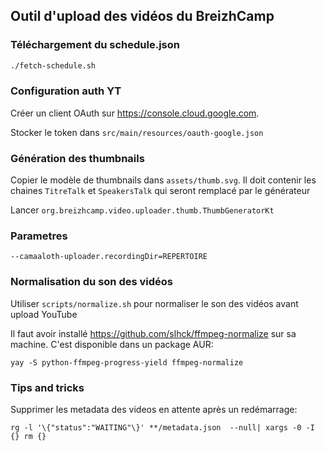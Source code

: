 ## Outil d'upload des vidéos du BreizhCamp

### Téléchargement du schedule.json

```bash
./fetch-schedule.sh
```

### Configuration auth YT

Créer un client OAuth sur https://console.cloud.google.com. 

Stocker le token dans `src/main/resources/oauth-google.json`

### Génération des thumbnails

Copier le modèle de thumbnails dans `assets/thumb.svg`.
Il doit contenir les chaines `TitreTalk` et `SpeakersTalk` qui seront remplacé par le générateur

Lancer `org.breizhcamp.video.uploader.thumb.ThumbGeneratorKt`

### Parametres

```
--camaaloth-uploader.recordingDir=REPERTOIRE 
```

### Normalisation du son des vidéos

Utiliser `scripts/normalize.sh` pour normaliser le son des vidéos avant upload YouTube 

Il faut avoir installé https://github.com/slhck/ffmpeg-normalize sur sa machine. C'est disponible dans un package AUR:

```commandline
yay -S python-ffmpeg-progress-yield ffmpeg-normalize
```

### Tips and tricks

Supprimer les metadata des videos en attente après un redémarrage:

```
rg -l '\{"status":"WAITING"\}' **/metadata.json  --null| xargs -0 -I {} rm {}
``` 

